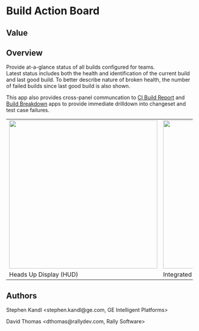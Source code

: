 Build Action Board
==================

## Value

## Overview

Provide at-a-glance status of all builds configured for teams.  
Latest status includes both the health and identification of 
the current build and last good build.  To better describe nature
of broken health, the number of failed builds since last good build is 
also shown.

This app also provides cross-panel communcation to [CI Build Report](https://github.com/RallyCommunity/build-dashboard)
and [Build Breakdown](https://github.com/EddieGotherman/BuildBreakdown) apps to provide immediate drilldown into
changeset and test case failures.

<table>
<tr><td><a href="https://raw.github.com/skandl/BuildActionBoard/master/build_action_board-HUD.png"><img width="400"
src="https://raw.github.com/skandl/BuildActionBoard/master/build_action_board-HUD.png"></a></td>
<td><a href="https://github.com/skandl/BuildActionBoard/blob/master/build_action_board-Integrated.png"><img width="400"
src="https://github.com/skandl/BuildActionBoard/blob/master/build_action_board-Integrated.png"></a></td></tr>
<tr><td>Heads Up Display (HUD)</td><td>Integrated Build Apps</td></tr>
</table>

## Authors

<p>Stephen Kandl &lt;stephen.kandl@ge.com, GE Intelligent Platforms&gt;</p>
<p>David Thomas &lt;dthomas@rallydev.com, Rally Software&gt;</p>

